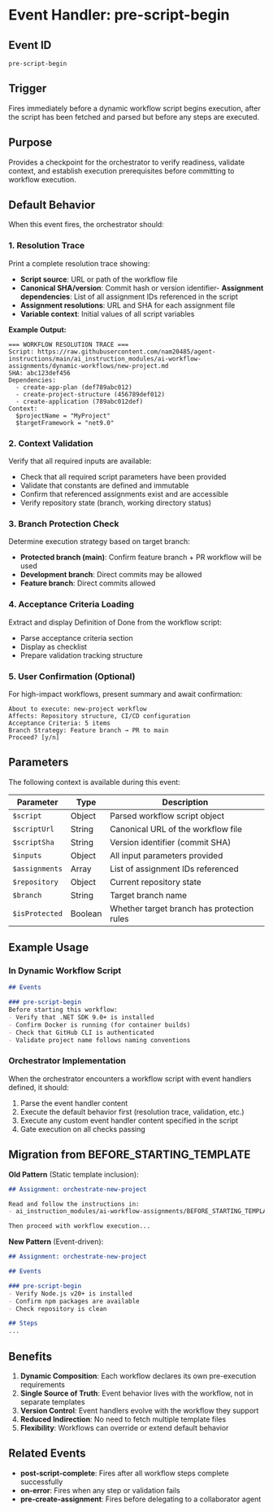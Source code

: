 # Event Handler: pre-script-begin

## Event ID
`pre-script-begin`

## Trigger
Fires immediately before a dynamic workflow script begins execution, after the script has been fetched and parsed but before any steps are executed.

## Purpose
Provides a checkpoint for the orchestrator to verify readiness, validate context, and establish execution prerequisites before committing to workflow execution.

## Default Behavior

When this event fires, the orchestrator should:

### 1. Resolution Trace
Print a complete resolution trace showing:
- **Script source**: URL or path of the workflow file
- **Canonical SHA/version**: Commit hash or version identifier- **Assignment dependencies**: List of all assignment IDs referenced in the script
- **Assignment resolutions**: URL and SHA for each assignment file
- **Variable context**: Initial values of all script variables

**Example Output:**
```
=== WORKFLOW RESOLUTION TRACE ===
Script: https://raw.githubusercontent.com/nam20485/agent-instructions/main/ai_instruction_modules/ai-workflow-assignments/dynamic-workflows/new-project.md
SHA: abc123def456
Dependencies:
  - create-app-plan (def789abc012)
  - create-project-structure (456789def012)
  - create-application (789abc012def)
Context:
  $projectName = "MyProject"
  $targetFramework = "net9.0"
```

### 2. Context Validation
Verify that all required inputs are available:
- Check that all required script parameters have been provided
- Validate that constants are defined and immutable
- Confirm that referenced assignments exist and are accessible
- Verify repository state (branch, working directory status)

### 3. Branch Protection Check
Determine execution strategy based on target branch:
- **Protected branch (main)**: Confirm feature branch + PR workflow will be used
- **Development branch**: Direct commits may be allowed
- **Feature branch**: Direct commits allowed

### 4. Acceptance Criteria Loading
Extract and display Definition of Done from the workflow script:
- Parse acceptance criteria section
- Display as checklist
- Prepare validation tracking structure

### 5. User Confirmation (Optional)
For high-impact workflows, present summary and await confirmation:
```
About to execute: new-project workflow
Affects: Repository structure, CI/CD configuration
Acceptance Criteria: 5 items
Branch Strategy: Feature branch → PR to main
Proceed? [y/n]
```

## Parameters

The following context is available during this event:

| Parameter | Type | Description |
|-----------|------|-------------|
| `$script` | Object | Parsed workflow script object |
| `$scriptUrl` | String | Canonical URL of the workflow file |
| `$scriptSha` | String | Version identifier (commit SHA) |
| `$inputs` | Object | All input parameters provided |
| `$assignments` | Array | List of assignment IDs referenced |
| `$repository` | Object | Current repository state |
| `$branch` | String | Target branch name |
| `$isProtected` | Boolean | Whether target branch has protection rules |

## Example Usage

### In Dynamic Workflow Script

```markdown
## Events

### pre-script-begin
Before starting this workflow:
- Verify that .NET SDK 9.0+ is installed
- Confirm Docker is running (for container builds)
- Check that GitHub CLI is authenticated
- Validate project name follows naming conventions
```

### Orchestrator Implementation

When the orchestrator encounters a workflow script with event handlers defined, it should:

1. Parse the event handler content
2. Execute the default behavior first (resolution trace, validation, etc.)
3. Execute any custom event handler content specified in the script
4. Gate execution on all checks passing

## Migration from BEFORE_STARTING_TEMPLATE

**Old Pattern** (Static template inclusion):
```markdown
## Assignment: orchestrate-new-project

Read and follow the instructions in:
- ai_instruction_modules/ai-workflow-assignments/BEFORE_STARTING_TEMPLATE.md

Then proceed with workflow execution...
```

**New Pattern** (Event-driven):
```markdown
## Assignment: orchestrate-new-project

## Events

### pre-script-begin
- Verify Node.js v20+ is installed
- Confirm npm packages are available
- Check repository is clean

## Steps
...
```

## Benefits

1. **Dynamic Composition**: Each workflow declares its own pre-execution requirements
2. **Single Source of Truth**: Event behavior lives with the workflow, not in separate templates
3. **Version Control**: Event handlers evolve with the workflow they support
4. **Reduced Indirection**: No need to fetch multiple template files
5. **Flexibility**: Workflows can override or extend default behavior

## Related Events

- **post-script-complete**: Fires after all workflow steps complete successfully
- **on-error**: Fires when any step or validation fails
- **pre-create-assignment**: Fires before delegating to a collaborator agent
